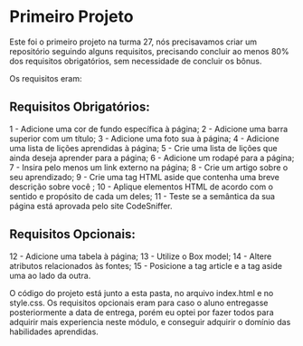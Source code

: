 # Primeiro Projeto

Este foi o primeiro projeto na turma 27, nós precisavamos criar um repositório seguindo alguns requisitos, precisando concluir ao menos 80% dos requisitos obrigatórios, sem necessidade de concluir os bônus.

Os requisitos eram:

## Requisitos Obrigatórios:
1 - Adicione uma cor de fundo específica à página;
2 - Adicione uma barra superior com um título;
3 - Adicione uma foto sua à página;
4 - Adicione uma lista de lições aprendidas à página;
5 - Crie uma lista de lições que ainda deseja aprender para a página;
6 - Adicione um rodapé para a página;
7 - Insira pelo menos um link externo na página;
8 - Crie um artigo sobre o seu aprendizado;
9 - Crie uma tag HTML aside que contenha uma breve descrição sobre você	;
10 - Aplique elementos HTML de acordo com o sentido e propósito de cada um deles;
11 - Teste se a semântica da sua página está aprovada pelo site CodeSniffer.

## Requisitos Opcionais:
12 - Adicione uma tabela à página;
13 - Utilize o Box model;
14 - Altere atributos relacionados às fontes;
15 - Posicione a tag article e a tag aside uma ao lado da outra.

O código do projeto está junto a esta pasta, no arquivo index.html e no style.css.
Os requisitos opcionais eram para caso o aluno entregasse posteriormente a data de entrega, porém eu optei por fazer todos para adquirir mais experiencia neste módulo, e conseguir adquirir o domínio das habilidades aprendidas.